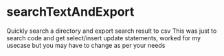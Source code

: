 # searchTextAndExport
Quickly search a directory and export search result to csv
This was just to search code and get select/insert update statements, worked for my usecase but you may have to change as per your needs
